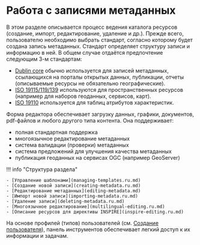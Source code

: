 # Работа с записями метаданных

В этом разделе описывается процесс ведения каталога ресурсов (создание, импорт, редактирование, удаление и др.). Прежде всего, пользователю необходимо выбрать стандарт, согласно которому будет создана запись метаданных. Стандарт определяет структуру записи и информацию в ней. В общем случае отдаётся предпочтение следующим 3-м стандартам:

- [Dublin core](https://dublincore.org/) обычно используется для записей метаданных, ссылающихся на порталы открытых данных, публикации, отчеты (описываемые ресурсы не обязательно географические).
- [ISO 19115/119/139](https://www.iso.org/iso/en/home/store/catalogue_tc/catalogue_detail.htm?csnumber=32557) используются для пространственных ресурсов (например для наборов геоданных, сервисов, карт).
- [ISO 19110](https://www.iso.org/iso/en/iso_catalogue/catalogue_tc/catalogue_detail.htm?csnumber=39965) используется для таблиц атрибутов характеристик.

Форма редактора обеспечивает загрузку данных, графики, документов, pdf-файлов и любого другого типа контента. Она поддерживает:

- полная стандартная поддержка
- многоязычное редактирование метаданных
- система валидации (проверки) метаданных
- система предложений для улучшения качества метаданных
- публикация геоданных на сервисах OGC (например GeoServer)

!!! info "Структура раздела"

    - [Управление шаблонами](managing-templates.ru.md)
    - [Создание новой записи](creating-metadata.ru.md)
    - [Редактирование метаданных](editing-metadata.md)
    - [Импорт новой записи](importing-metadata.ru.md)
    - [Удаление записи](deleting-metadata.ru.md)
    - [Многоязычное редактирование](multilingual-editing.ru.md)
    - [Описание ресурсов для директивы INSPIRE](inspire-editing.ru.md)

На основе профилей (типов) пользователей (см. [Создание пользователя](../../administrator-guide/managing-users-and-groups/creating-user.md)), панель инструментов обеспечивает легкий доступ к их информации и задачам.
